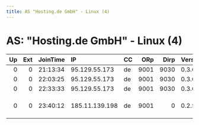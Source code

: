 ```yaml
---
title: AS "Hosting.de GmbH" - Linux (4)
---
```


# AS: "Hosting.de GmbH" - Linux (4)

|   Up |   Ext | JoinTime   | IP             | CC   |   ORp |   Dirp | Version   | Contact                    | Nickname        |   eFamMembers |
|-----:|------:|:-----------|:---------------|:-----|------:|-------:|:----------|:---------------------------|:----------------|--------------:|
|    0 |     0 | 21:13:34   | 95.129.55.173  | de   |  9001 |   9030 | 0.3.0.8   | None                       | xmine128        |             1 |
|    0 |     0 | 22:03:25   | 95.129.55.173  | de   |  9001 |   9030 | 0.3.0.8   | None                       | xmine128        |             1 |
|    0 |     0 | 22:33:33   | 95.129.55.173  | de   |  9001 |   9030 | 0.3.0.8   | None                       | xmine128        |             1 |
|    0 |     0 | 23:40:12   | 185.11.139.198 | de   |  9001 |      0 | 0.2.5.14  | magotar &lt;magotar at gma | sledgebamhammer |             1 |
